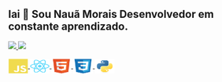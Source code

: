 ## Iai 👋 Sou Nauã Morais Desenvolvedor em constante aprendizado.

<div>
  <a href="https://github.com/NauaMorais">
    <img height="180" src="https://github-readme-stats.vercel.app/api?username=NauaMorais&show_icons=true&theme=dracula"/>
     <img height="180" src="https://github-readme-stats.vercel.app/api/top-langs/?username=anuraghazra&hide_progress=true&theme=dracula"/>
</div>

<div style="display: inline_block"><br>
  <img align="center" alt="Js" height="30" width="40" src="https://raw.githubusercontent.com/devicons/devicon/master/icons/javascript/javascript-plain.svg">
  <img align="center" alt="React" height="30" width="40" src="https://raw.githubusercontent.com/devicons/devicon/master/icons/react/react-original.svg">
  <img align="center" alt="HTML" height="30" width="40" src="https://raw.githubusercontent.com/devicons/devicon/master/icons/html5/html5-original.svg">
  <img align="center" alt="CSS" height="30" width="40" src="https://raw.githubusercontent.com/devicons/devicon/master/icons/css3/css3-original.svg">
  <img align="center" alt="Python" height="30" width="40" src="https://raw.githubusercontent.com/devicons/devicon/master/icons/python/python-original.svg">
</div>
